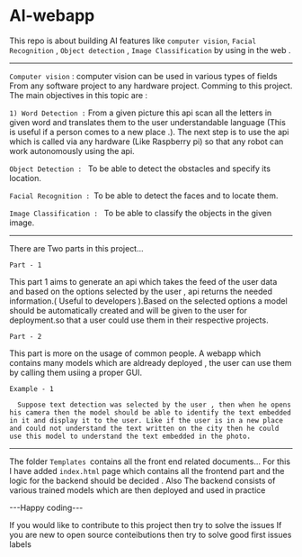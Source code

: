 # AI-webapp
This repo is about building AI features like
`computer vision`,
`Facial Recognition` ,
`Object detection` ,
`Image Classification` 
 by using in the web .

---

`Computer vision` : computer vision can be used in various types of fields From any software project to any hardware project. Comming to this project. The main objectives in this topic are :

`1) Word Detection :` From a given picture this api scan all the letters in given word and translates them to the user understandable language (This is useful if a person comes to a new place .). The next step is to use the api which is called via any hardware (Like Raspberry pi) so that any robot can work autonomously using the api.

`Object Detection : ` To be able to detect the obstacles and specify its location.

`Facial Recognition : `To be able to detect the faces and to locate them.

`Image Classification : ` To be able to classify the objects in the given image.

---

There are Two parts in this project...

`Part - 1`

This part 1 aims to generate an api which takes the feed of the user data and based on the options selected by the user , api returns the needed information.( Useful to developers ).Based on the selected options a model should be automatically created and will be given to the user for deployment.so that a user could use them in their respective projects.

`Part - 2`

This part is more on the usage of common people. A webapp which contains many models which are aldready deployed , the user can use them by calling them usiing a proper GUI.

` Example - 1 ` 
    
      Suppose text detection was selected by the user , then when he opens his camera then the model should be able to identify the text embedded in it and display it to the user. Like if the user is in a new place and could not understand the text written on the city then he could use this model to understand the text embedded in the photo.   
    
--- 


The folder `Templates `contains all the front end related documents...
For this I have added `index.html` page which contains all the frontend part 
and the logic for the backend should be decided .
Also The backend consists of various trained models which are then deployed and used in practice 

---Happy coding---

If you would like to contribute to this project then try to solve the issues
If you are new to open source conteibutions then try to solve good first issues labels
